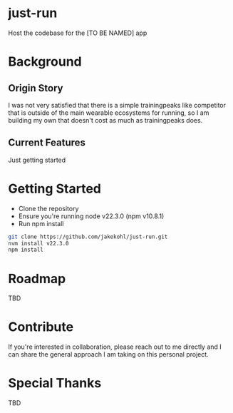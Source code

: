 # just-run
Host the codebase for the [TO BE NAMED] app

# Background

## Origin Story
I was not very satisfied that there is a simple trainingpeaks like competitor that is outside of the main wearable ecosystems for running, so I am building my own that doesn't cost as much as trainingpeaks does.

## Current Features
Just getting started

# Getting Started
* Clone the repository
* Ensure you're running node v22.3.0 (npm v10.8.1)
* Run npm install

```sh
git clone https://github.com/jakekohl/just-run.git
nvm install v22.3.0
npm install
``` 

# Roadmap
TBD 

# Contribute
If you're interested in collaboration, please reach out to me directly and I can share the general approach I am taking on this personal project.

# Special Thanks
TBD